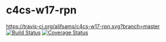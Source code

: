 # c4cs-w17-rpn

https://travis-ci.org/alifsams/c4cs-w17-rpn.svg?branch=master
[![Build Status](https://travis-ci.org/alifsams/c4cs-w17-rpn.svg?branch=master)](https://travis-ci.org/alifsams/c4cs-w17-rpn)
[![Coverage Status](https://coveralls.io/repos/github/alifsams/c4cs-w17-rpn/badge.svg?branch=master)](https://coveralls.io/github/alifsams/c4cs-w17-rpn?branch=master)
